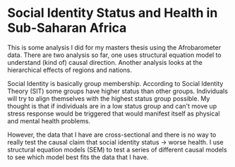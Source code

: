# Social Identity Status and Health in Sub-Saharan Africa

This is some analysis I did for my masters thesis using the Afrobarometer data. There are two analysis so far, one uses structural equation model to understand (kind of) causal direction. Another analysis looks at the hierarchical effects of regions and nations.

Social Identity is basically group membership. According to Social Identity Theory (SIT) some groups have higher status than other groups. Individuals will try to align themselves with the highest status group possible. My thought is that if individuals are in a low status group and can't move up stress response would be triggered that would manifest itself as physical and mental health problems. 

However, the data that I have are cross-sectional and there is no way to really test the causal claim that social identity status -> worse health. I use structural equation models (SEM) to test a series of different causal models to see which model best fits the data that I have.